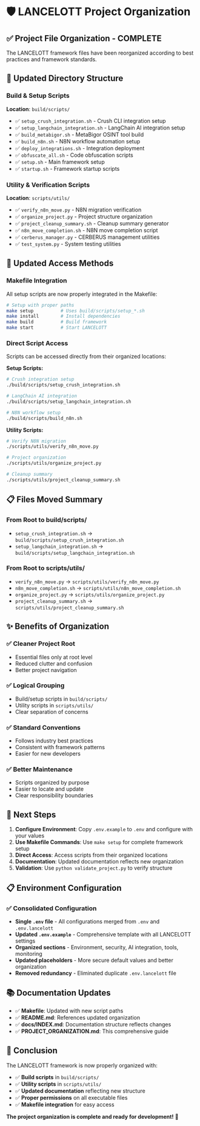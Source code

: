 # 🛡️ LANCELOTT Project Organization

## ✅ **Project File Organization - COMPLETE**

The LANCELOTT framework files have been reorganized according to best practices and framework standards.

## 📂 **Updated Directory Structure**

### **Build & Setup Scripts**

**Location**: `build/scripts/`

- ✅ `setup_crush_integration.sh` - Crush CLI integration setup
- ✅ `setup_langchain_integration.sh` - LangChain AI integration setup
- ✅ `build_metabigor.sh` - MetaBigor OSINT tool build
- ✅ `build_n8n.sh` - N8N workflow automation setup
- ✅ `deploy_integrations.sh` - Integration deployment
- ✅ `obfuscate_all.sh` - Code obfuscation scripts
- ✅ `setup.sh` - Main framework setup
- ✅ `startup.sh` - Framework startup scripts

### **Utility & Verification Scripts**

**Location**: `scripts/utils/`

- ✅ `verify_n8n_move.py` - N8N migration verification
- ✅ `organize_project.py` - Project structure organization
- ✅ `project_cleanup_summary.sh` - Cleanup summary generator
- ✅ `n8n_move_completion.sh` - N8N move completion script
- ✅ `cerberus_manager.py` - CERBERUS management utilities
- ✅ `test_system.py` - System testing utilities

## 🔧 **Updated Access Methods**

### **Makefile Integration**

All setup scripts are now properly integrated in the Makefile:

```bash
# Setup with proper paths
make setup          # Uses build/scripts/setup_*.sh
make install        # Install dependencies
make build          # Build framework
make start          # Start LANCELOTT
```

### **Direct Script Access**

Scripts can be accessed directly from their organized locations:

**Setup Scripts:**

```bash
# Crush integration setup
./build/scripts/setup_crush_integration.sh

# LangChain AI integration
./build/scripts/setup_langchain_integration.sh

# N8N workflow setup
./build/scripts/build_n8n.sh
```

**Utility Scripts:**

```bash
# Verify N8N migration
./scripts/utils/verify_n8n_move.py

# Project organization
./scripts/utils/organize_project.py

# Cleanup summary
./scripts/utils/project_cleanup_summary.sh
```

## 📋 **Files Moved Summary**

### **From Root to build/scripts/**

- `setup_crush_integration.sh` → `build/scripts/setup_crush_integration.sh`
- `setup_langchain_integration.sh` → `build/scripts/setup_langchain_integration.sh`

### **From Root to scripts/utils/**

- `verify_n8n_move.py` → `scripts/utils/verify_n8n_move.py`
- `n8n_move_completion.sh` → `scripts/utils/n8n_move_completion.sh`
- `organize_project.py` → `scripts/utils/organize_project.py`
- `project_cleanup_summary.sh` → `scripts/utils/project_cleanup_summary.sh`

## ✨ **Benefits of Organization**

### ✅ **Cleaner Project Root**

- Essential files only at root level
- Reduced clutter and confusion
- Better project navigation

### ✅ **Logical Grouping**

- Build/setup scripts in `build/scripts/`
- Utility scripts in `scripts/utils/`
- Clear separation of concerns

### ✅ **Standard Conventions**

- Follows industry best practices
- Consistent with framework patterns
- Easier for new developers

### ✅ **Better Maintenance**

- Scripts organized by purpose
- Easier to locate and update
- Clear responsibility boundaries

## 🎯 **Next Steps**

1. **Configure Environment**: Copy `.env.example` to `.env` and configure with your values
2. **Use Makefile Commands**: Use `make setup` for complete framework setup
3. **Direct Access**: Access scripts from their organized locations
4. **Documentation**: Updated documentation reflects new organization
5. **Validation**: Use `python validate_project.py` to verify structure

## 📋 **Environment Configuration**

### ✅ **Consolidated Configuration**

- **Single `.env` file** - All configurations merged from `.env` and `.env.lancelott`
- **Updated `.env.example`** - Comprehensive template with all LANCELOTT settings
- **Organized sections** - Environment, security, AI integration, tools, monitoring
- **Updated placeholders** - More secure default values and better organization
- **Removed redundancy** - Eliminated duplicate `.env.lancelott` file

## 📚 **Documentation Updates**

- ✅ **Makefile**: Updated with new script paths
- ✅ **README.md**: References updated organization
- ✅ **docs/INDEX.md**: Documentation structure reflects changes
- ✅ **PROJECT_ORGANIZATION.md**: This comprehensive guide

## 🏁 **Conclusion**

The LANCELOTT framework is now properly organized with:

- ✅ **Build scripts** in `build/scripts/`
- ✅ **Utility scripts** in `scripts/utils/`
- ✅ **Updated documentation** reflecting new structure
- ✅ **Proper permissions** on all executable files
- ✅ **Makefile integration** for easy access

**The project organization is complete and ready for development!** 🎉
